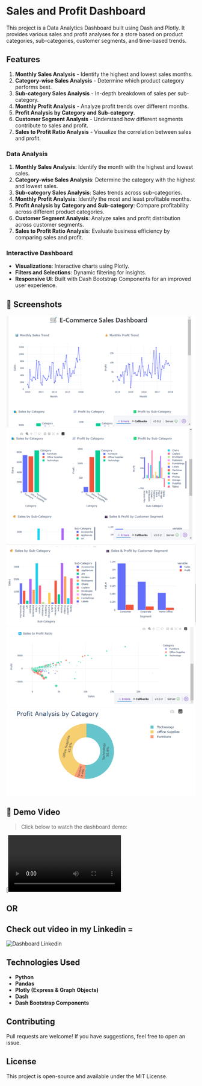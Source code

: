 # Sales and Profit Dashboard

This project is a Data Analytics Dashboard built using Dash and Plotly. It provides various sales and profit analyses for a store based on product categories, sub-categories, customer segments, and time-based trends.

## Features
1. **Monthly Sales Analysis** - Identify the highest and lowest sales months.
2. **Category-wise Sales Analysis** - Determine which product category performs best.
3. **Sub-category Sales Analysis** - In-depth breakdown of sales per sub-category.
4. **Monthly Profit Analysis** - Analyze profit trends over different months.
5. **Profit Analysis by Category and Sub-category**.
6. **Customer Segment Analysis** - Understand how different segments contribute to sales and profit.
7. **Sales to Profit Ratio Analysis** - Visualize the correlation between sales and profit.

### Data Analysis
1. **Monthly Sales Analysis**: Identify the month with the highest and lowest sales.
2. **Category-wise Sales Analysis**: Determine the category with the highest and lowest sales.
3. **Sub-category Sales Analysis**: Sales trends across sub-categories.
4. **Monthly Profit Analysis**: Identify the most and least profitable months.
5. **Profit Analysis by Category and Sub-category**: Compare profitability across different product categories.
6. **Customer Segment Analysis**: Analyze sales and profit distribution across customer segments.
7. **Sales to Profit Ratio Analysis**: Evaluate business efficiency by comparing sales and profit.

### Interactive Dashboard
- **Visualizations**: Interactive charts using Plotly.
- **Filters and Selections**: Dynamic filtering for insights.
- **Responsive UI**: Built with Dash Bootstrap Components for an improved user experience.

## 📸 Screenshots

![Dashboard Screenshot 1](https://github.com/Abhishek-Maheshwari-778/E_Commerce_Sales_Dashboard/raw/main/a1.png)
![Dashboard Screenshot 2](https://github.com/Abhishek-Maheshwari-778/E_Commerce_Sales_Dashboard/raw/main/a2.png)
![Dashboard Screenshot 3](https://github.com/Abhishek-Maheshwari-778/E_Commerce_Sales_Dashboard/raw/main/a3.png)
![Dashboard Screenshot 4](https://github.com/Abhishek-Maheshwari-778/E_Commerce_Sales_Dashboard/raw/main/a4.png)
![Dashboard Screenshot 5](https://github.com/Abhishek-Maheshwari-778/E_Commerce_Sales_Dashboard/raw/main/a5.png)

## 🎥 Demo Video  
> Click below to watch the dashboard demo:

[![Dashboard Demo](https://github.com/Abhishek-Maheshwari-778/E_Commerce_Sales_Dashboard/blob/main/Dashboard.mp4)

## OR
## Check out video in my Linkedin = 
![Dashboard Linkedin ](https://www.linkedin.com/posts/abhishek-maheshwari-220a88338_dataanalytics-ecommerce-businessintelligence-activity-7313410374685351936-WbM3?utm_source=share&utm_medium=member_desktop&rcm=ACoAAFTgdzgBOPk4FBA4MCe4sA9Y3uUUBaXtquo)

## Technologies Used
- **Python**
- **Pandas**
- **Plotly (Express & Graph Objects)**
- **Dash**
- **Dash Bootstrap Components**


## Contributing
Pull requests are welcome! If you have suggestions, feel free to open an issue.

## License
This project is open-source and available under the MIT License.
